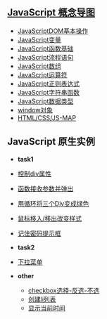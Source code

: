 ## [JavaScript 概念导图](http://jstask.sinaapp.com)
- [JavaScriptDOM基本操作](http://jstask.sinaapp.com/map/dom.html)
- [JavaScript变量](http://jstask.sinaapp.com/map/variate.html)
- [JavaScript函数基础](http://jstask.sinaapp.com/map/function.html)
- [JavaScript流程语句](http://jstask.sinaapp.com/map/if.html)
- [JavaScript数组](http://jstask.sinaapp.com/map/array.html)
- [JavaScript运算符](http://jstask.sinaapp.com/map/operator.html)
- [JavaScript正则表达式](http://jstask.sinaapp.com/map/regular.html)
- [JavaScript字符串函数](http://jstask.sinaapp.com/map/string.html)
- [JavaScript数据类型](http://jstask.sinaapp.com/map/shuju.html)
- [window对象](http://jstask.sinaapp.com/map/window.html)
- [HTML/CSS/JS-MAP](http://jstask.sinaapp.com/map/web.html)

## JavaScript 原生实例
-  **task1**
  -  [控制div属性](http://jstask.sinaapp.com/task1/01.html)
  -  [函数接收参数并弹出](http://jstask.sinaapp.com/task1/03.html)
  -  [用循环将三个Div变成绿色](http://jstask.sinaapp.com/task1/04.html)
  -  [鼠标移入/移出改变样式](http://jstask.sinaapp.com/task1/05.html)
  -  [记住密码提示框](http://jstask.sinaapp.com/task1/06.html)
-  **task2**
  -  [下拉菜单](http://jstask.sinaapp.com/task2/01.html)

- **other**
  -  [checkbox选择-反选-不选](http://jstask.sinaapp.com/other/checkbox.html)
  -  [创建li列表](http://jstask.sinaapp.com/other/create_li.html)
  -  [显示当前时间](http://jstask.sinaapp.com/other/setTime.html)

